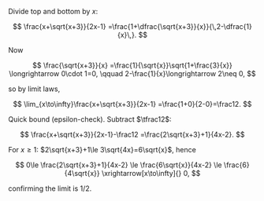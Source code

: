
Divide top and bottom by $x$:

$$
\frac{x+\sqrt{x+3}}{2x-1}
=\frac{1+\dfrac{\sqrt{x+3}}{x}}{\,2-\dfrac{1}{x}\,}.
$$

Now

$$
\frac{\sqrt{x+3}}{x}
=\frac{1}{\sqrt{x}}\sqrt{1+\frac{3}{x}}
\longrightarrow 0\cdot 1=0,
\qquad
2-\frac{1}{x}\longrightarrow 2\neq 0,
$$

so by limit laws,

$$
\lim_{x\to\infty}\frac{x+\sqrt{x+3}}{2x-1}
=\frac{1+0}{2-0}=\frac12.
$$

Quick bound (epsilon-check). Subtract $\tfrac12$:

$$
\frac{x+\sqrt{x+3}}{2x-1}-\frac12
=\frac{2\sqrt{x+3}+1}{4x-2}.
$$

For $x\ge 1$: $2\sqrt{x+3}+1\le 3\sqrt{4x}=6\sqrt{x}$, hence

$$
0\le \frac{2\sqrt{x+3}+1}{4x-2}
\le \frac{6\sqrt{x}}{4x-2}
\le \frac{6}{4\sqrt{x}} \xrightarrow[x\to\infty]{} 0,
$$

confirming the limit is $1/2$.
